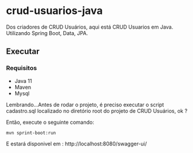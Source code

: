 # crud-usuarios-java

Dos criadores de CRUD Usuários, aqui está CRUD Usuarios em Java. Utilizando Spring Boot, Data, JPA.


## Executar

### Requisitos
- Java 11
- Maven
- Mysql 

Lembrando...Antes de rodar o projeto, é preciso executar o script cadastro.sql localizado no diretório root do projeto de CRUD Usuários, ok ?

Então, execute o seguinte comando:

```
mvn sprint-boot:run
```

E estará disponivel em : http://localhost:8080/swagger-ui/
